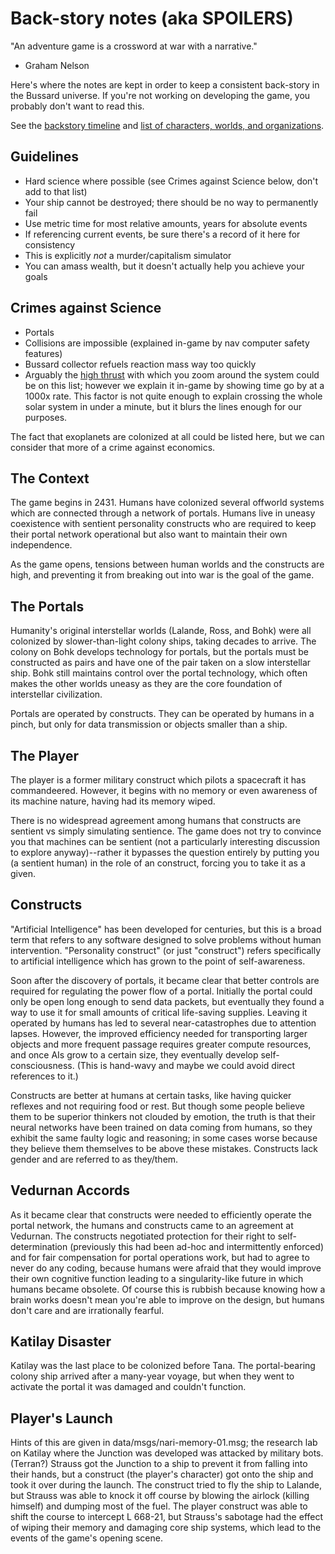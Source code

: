 # Back-story notes (aka SPOILERS)

"An adventure game is a crossword at war with a narrative."
- Graham Nelson

Here's where the notes are kept in order to keep a consistent
back-story in the Bussard universe. If you're not working on
developing the game, you probably don't want to read this.

See the [backstory timeline](history.md) and
[list of characters, worlds, and organizations](characters.md).

## Guidelines

* Hard science where possible (see Crimes against Science below, don't add to that list)
* Your ship cannot be destroyed; there should be no way to permanently fail
* Use metric time for most relative amounts, years for absolute events
* If referencing current events, be sure there's a record of it here for consistency
* This is explicitly *not* a murder/capitalism simulator
 * You can amass wealth, but it doesn't actually help you achieve your goals

## Crimes against Science

* Portals
* Collisions are impossible (explained in-game by nav computer safety features)
* Bussard collector refuels reaction mass way too quickly
* Arguably the [high thrust](http://www.projectrho.com/public_html/rocket/torchships.php)
  with which you zoom around the system could be on this list; however
  we explain it in-game by showing time go by at a 1000x rate. This
  factor is not quite enough to explain crossing the whole solar system in
  under a minute, but it blurs the lines enough for our purposes.

The fact that exoplanets are colonized at all could be listed here,
but we can consider that more of a crime against economics.

## The Context

The game begins in 2431. Humans have colonized several offworld systems which
are connected through a network of portals. Humans live in uneasy coexistence
with sentient personality constructs who are required to keep their portal
network operational but also want to maintain their own independence.

As the game opens, tensions between human worlds and the constructs are high,
and preventing it from breaking out into war is the goal of the game.

## The Portals

Humanity's original interstellar worlds (Lalande, Ross, and Bohk) were all
colonized by slower-than-light colony ships, taking decades to arrive.  The
colony on Bohk develops technology for portals, but the portals must be
constructed as pairs and have one of the pair taken on a slow interstellar
ship. Bohk still maintains control over the portal technology, which often
makes the other worlds uneasy as they are the core foundation of interstellar
civilization.

Portals are operated by constructs. They can be operated by humans in a pinch,
but only for data transmission or objects smaller than a ship.

## The Player

The player is a former military construct which pilots a spacecraft it has
commandeered. However, it begins with no memory or even awareness of its
machine nature, having had its memory wiped.

There is no widespread agreement among humans that constructs are sentient vs
simply simulating sentience. The game does not try to convince you that
machines can be sentient (not a particularly interesting discussion to explore
anyway)--rather it bypasses the question entirely by putting you (a sentient
human) in the role of an construct, forcing you to take it as a given.

## Constructs

"Artificial Intelligence" has been developed for centuries, but this is a
broad term that refers to any software designed to solve problems without
human intervention. "Personality construct" (or just "construct") refers
specifically to artificial intelligence which has grown to the point of
self-awareness.

Soon after the discovery of portals, it became clear that better controls are
required for regulating the power flow of a portal. Initially the portal could
only be open long enough to send data packets, but eventually they found a way
to use it for small amounts of critical life-saving supplies.  Leaving it
operated by humans has led to several near-catastrophes due to attention
lapses. However, the improved efficiency needed for transporting larger
objects and more frequent passage requires greater compute resources, and once
AIs grow to a certain size, they eventually develop self-consciousness. (This
is hand-wavy and maybe we could avoid direct references to it.)

Constructs are better at humans at certain tasks, like having quicker reflexes
and not requiring food or rest. But though some people believe them to be
superior thinkers not clouded by emotion, the truth is that their neural
networks have been trained on data coming from humans, so they exhibit the
same faulty logic and reasoning; in some cases worse because they believe them
themselves to be above these mistakes. Constructs lack gender and are referred
to as they/them.

## Vedurnan Accords

As it became clear that constructs were needed to efficiently operate the
portal network, the humans and constructs came to an agreement at
Vedurnan. The constructs negotiated protection for their right to
self-determination (previously this had been ad-hoc and intermittently
enforced) and for fair compensation for portal operations work, but had to
agree to never do any coding, because humans were afraid that they would
improve their own cognitive function leading to a singularity-like future in
which humans became obsolete. Of course this is rubbish because knowing how a
brain works doesn't mean you're able to improve on the design, but humans
don't care and are irrationally fearful.

## Katilay Disaster

Katilay was the last place to be colonized before Tana. The portal-bearing
colony ship arrived after a many-year voyage, but when they went to activate
the portal it was damaged and couldn't function.

## Player's Launch

Hints of this are given in data/msgs/nari-memory-01.msg; the research lab on
Katilay where the Junction was developed was attacked by military
bots. (Terran?) Strauss got the Junction to a ship to prevent it from falling
into their hands, but a construct (the player's character) got onto the ship
and took it over during the launch. The construct tried to fly the ship to
Lalande, but Strauss was able to knock it off course by blowing the airlock
(killing himself) and dumping most of the fuel. The player construct was able
to shift the course to intercept L 668-21, but Strauss's sabotage had the
effect of wiping their memory and damaging core ship systems, which lead to
the events of the game's opening scene.
